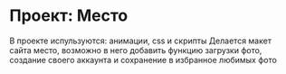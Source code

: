 # Проект: Место
В проекте испульзуются: анимации, css и скрипты 
Делается макет сайта место, возможно в него добавить функцию загрузки фото, создание своего аккаунта и сохранение в избранное любимых фото
